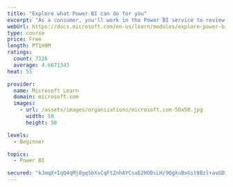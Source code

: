 ```yaml
---
title: "Explore what Power BI can do for you"
excerpt: "As a consumer, you'll work in the Power BI service to review and interact with content that has been shared with you. This module provides the foundational information that you need to work effectively in the Power BI service."
webUrl: https://docs.microsoft.com/en-us/learn/modules/explore-power-bi-service/
type: course
price: Free
length: PT1H9M
ratings:
  count: 7126
  average: 4.6671343
heat: 55

provider:
  name: Microsoft Learn
  domain: microsoft.com
  images:
    - url: /assets/images/organizations/microsoft.com-50x50.jpg
      width: 50
      height: 50

levels:
  - Beginner

topics:
  - Power BI

secured: "kJmqX+IqQ4qMj8gq5bXsCqFtZnhAYCsaE2HODsLH/9QgXuBxGit8Bzl+avGD1WenDBKUmoA6R6vrNuztn0s4GTPU1MG7VA4Mx0x6VzOX38gNKnnRIqtkHQBRhJ3Z0WrLxVyxB77qF7GtAuVF5A7RIAJzi+/MRfC4qHWj1bNGO9f8X96qLBgHwC/mba2Fb0DV6WWAA9hrUWZVColgpqWHSoF3QiZyq4OURDW657CUL9HesiZ8GpMbmkUIRMCXK+vxcD7KM2flQCafm/sqlt3Ci6ZjS5IThrFJsKnULP9EPXPAiDoC3WjBNWYV33rEJuIvTQ8JWGkwmV/KjO+9+PmSa97EpoKHWSL/mlF8rocJ4GYCARTlsHGoGX5eWuUB/Sm2WubyexcGYeMnLBxZNw3VgubXS2qilMABWZVcvBdOr2I=;ueMNsYfl3pb1PpbwQq2+BA=="
---
```


